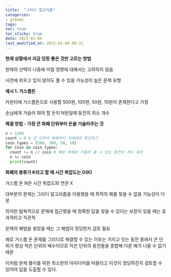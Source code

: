 ```yaml
---
title:  "그리디 알고리즘"
categories: 
- greedy
tags:
toc: true
toc_sticky: true
date: 2021-01-08
last_modified_at: 2021-01-08 00:31
---
```


**현재 상황에서 지금 당장 좋은 것만 고르는 방법**

현재의 선택이 나중에 미칠 영향에 대해서는 고려하지 않음

사전에 외우고 있지 않아도 풀 수 있을 가능성이 높은 문제 유형

**예시 1. 거스름돈**

카운터에 거스름돈으로 사용할 500원, 100원, 50원, 10원이 존재한다고 가정

손님에게 거슬러 줘야 할 돈이 N원일때 동전의 최소 개수

**해결 방법 - 가장 큰 화폐 단위부터 돈을 거슬러주는 것**

```python
n = 1260
count = 0 # 큰 단위의 화폐부터 차례대로 확인하기
coin_types = [500, 100, 50, 10]
for coin in coin_types:
  count += n // coin # 해당 화폐로 거슬러 줄 수 있는 동전의 개수 세기  
  n %= coin 
  print(count)
```
**화폐의 종류가 K라고 할 때 시간 복잡도는 O(K)**

거스름 돈 N은 시간 복잡도와 연관 X

대부분의 문제는 그리디 알고리즘을 이용했을 때 최적의 해를 찾을 수 없을 가능성이 다분

하지만 탐욕적으로 문제에 접근했을 때 정확한 답을 찾을 수 있다는 보장이 있을 때는 효과적이고 직관적

문제의 해법을 찾았을 때는 그 해법이 정당한지 검토 필요

예로 거스름 돈 문제를 그리디로 해결할 수 있는 이유는 가지고 잇는 동전 중에서 큰 단위가 항상 작은 단위의 배수이므로 작은 단위의 동전들을 종합해 다른 해가 나올 수 없기 때문

이처럼 문제 풀이를 위한 최소한의 아이디어를 떠올리고 이것이 정당하진지 검토할 수 있어야 답을 도출할 수 있다.